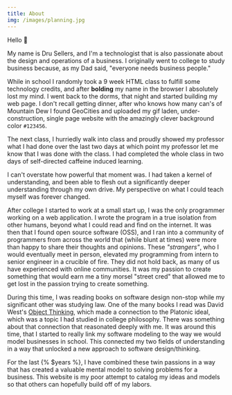 ```yaml
---
title: About
img: /images/planning.jpg
---
```


Hello 👋

My name is Dru Sellers, and I'm a technologist that is also passionate about
the design and operations of a business. I originally went to college to study 
business because, as my Dad said, "everyone needs business people." 

While in school I randomly took a 9 week HTML class to fulfill some technology
credits, and after **bolding** my name in the browser I absolutely lost my mind.
I went back to the dorms, that night and started building my web page. I don't recall
getting dinner, after who knows how many can's of Mountain Dew I found GeoCities and
uploaded my gif laden, under-construction, single page website with the amazingly 
clever background color `#123456`.

The next class, I hurriedly walk into class and proudly showed my professor what I had done
over the last two days at which point my professor let me know that I was done with the class.
I had completed the whole class in two days of self-directed caffeine induced learning.

I can't overstate how powerful that moment was. I had taken a kernel of understanding, 
and been able to flesh out a significantly deeper understanding through my own drive.
My perspective on what I could teach myself was forever changed. 

After college I started to work at a small start up, I was the only programmer working on
a web application. I wrote the program in a true isolation from other humans, beyond what I could 
read and find on the internet. It was then that I found open source software (OSS), and I ran
into a community of programmers from across the world that (while blunt at times) were more
than happy to share their thoughts and opinions. These _"strangers"_, who I would eventually meet
in person, elevated my programming from intern to senior engineer in a crucible of fire. They did
not hold back, as many of us have experienced with online communities. It was my passion to create
something that would earn me a tiny morsel "street cred" that allowed me to get lost in the
passion trying to create something.

During this time, I was reading books on software design non-stop while my significant other was 
studying law. One of the many books I read was David West's [Object Thinking](https://www.amazon.com/Object-Thinking-Developer-Reference-David-ebook/dp/B00JDMPOKM/ref=sr_1_1), which made a connection
to the Platonic ideal, which was a topic I had studied in college philosophy. There was something about
that connection that reasonated deeply with me. It was around this time, that I started to really link
my software modeling to the way we would model businesses in school. This connected my two fields of
understanding in a way that unlocked a new approach to software design/thinking.

For the last {% $years %}, I have combined these twin passions in a way that has created a valuable
mental model to solving problems for a business. This website is my poor attempt to catalog my ideas
and models so that others can hopefully build off of my labors.

